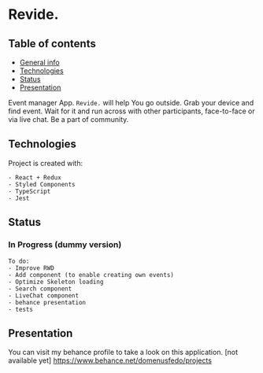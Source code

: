 # Revide.
## Table of contents
* [General info](#general-info)
* [Technologies](#technologies)
* [Status](#status)
* [Presentation](#presentation)


Event manager App.
```Revide.``` will help You go outside. Grab your device and find event. Wait for it and run across with other participants, face-to-face or via live chat. Be a part of community.
  
## Technologies
Project is created with:
```  
- React + Redux
- Styled Components
- TypeScript
- Jest
```  

## Status
### In Progress (dummy version)
```  
To do:
- Improve RWD
- Add component (to enable creating own events)
- Optimize Skeleton loading
- Search component
- LiveChat component
- behance presentation
- tests
```  

## Presentation
You can visit my behance profile to take a look on this application. [not available yet]
https://www.behance.net/domenusfedo/projects
